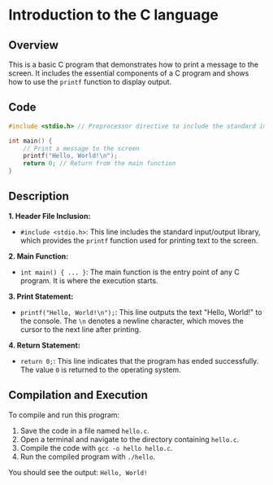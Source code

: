 # Introduction to the C language

## Overview
This is a basic C program that demonstrates how to print a message to the screen. It includes the essential components of a C program and shows how to use the `printf` function to display output.

## Code
```c
#include <stdio.h> // Preprocessor directive to include the standard input/output library

int main() {
    // Print a message to the screen
    printf("Hello, World!\n");
    return 0; // Return from the main function
}
```

## Description
**1. Header File Inclusion:**
   - `#include <stdio.h>`: This line includes the standard input/output library, which provides the `printf` function used for printing text to the screen.

**2. Main Function:**
   - `int main() { ... }`: The main function is the entry point of any C program. It is where the execution starts.

**3. Print Statement:**
   - `printf("Hello, World!\n");`: This line outputs the text "Hello, World!" to the console. The `\n` denotes a newline character, which moves the cursor to the next line after printing.

**4. Return Statement:**
   - `return 0;`: This line indicates that the program has ended successfully. The value `0` is returned to the operating system.

## Compilation and Execution
To compile and run this program:

1. Save the code in a file named `hello.c`.
2. Open a terminal and navigate to the directory containing `hello.c`.
3. Compile the code with `gcc -o hello hello.c`.
4. Run the compiled program with `./hello`.

You should see the output: `Hello, World!`
